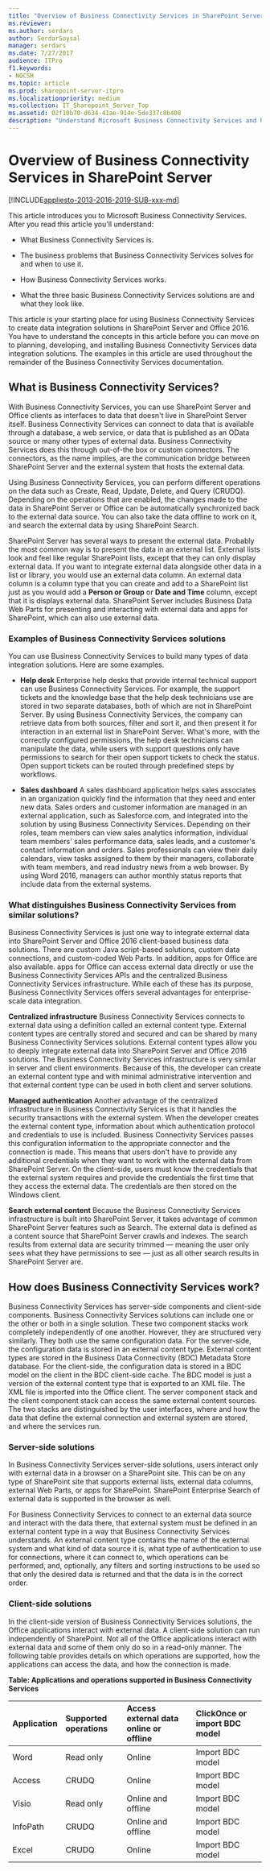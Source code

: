 ```yaml
---
title: "Overview of Business Connectivity Services in SharePoint Server"
ms.reviewer: 
ms.author: serdars
author: SerdarSoysal
manager: serdars
ms.date: 7/27/2017
audience: ITPro
f1.keywords:
- NOCSH
ms.topic: article
ms.prod: sharepoint-server-itpro
ms.localizationpriority: medium
ms.collection: IT_Sharepoint_Server_Top
ms.assetid: 02f10b70-d634-41ae-914e-5de337c8b408
description: "Understand Microsoft Business Connectivity Services and how it brings external data into SharePoint Server and Office."
---
```


# Overview of Business Connectivity Services in SharePoint Server

[!INCLUDE[appliesto-2013-2016-2019-SUB-xxx-md](../includes/appliesto-2013-2016-2019-SUB-xxx-md.md)]
  
This article introduces you to Microsoft Business Connectivity Services. After you read this article you'll understand:
  
- What Business Connectivity Services is.
    
- The business problems that Business Connectivity Services solves for and when to use it.
    
- How Business Connectivity Services works.
    
- What the three basic Business Connectivity Services solutions are and what they look like.
    
This article is your starting place for using Business Connectivity Services to create data integration solutions in SharePoint Server and Office 2016. You have to understand the concepts in this article before you can move on to planning, developing, and installing Business Connectivity Services data integration solutions. The examples in this article are used throughout the remainder of the Business Connectivity Services documentation.
  
    
## What is Business Connectivity Services?
<a name="section1"> </a>

With Business Connectivity Services, you can use SharePoint Server and Office clients as interfaces to data that doesn't live in SharePoint Server itself. Business Connectivity Services can connect to data that is available through a database, a web service, or data that is published as an OData source or many other types of external data. Business Connectivity Services does this through out-of-the box or custom connectors. The connectors, as the name implies, are the communication bridge between SharePoint Server and the external system that hosts the external data.
  
Using Business Connectivity Services, you can perform different operations on the data such as Create, Read, Update, Delete, and Query (CRUDQ). Depending on the operations that are enabled, the changes made to the data in SharePoint Server or Office can be automatically synchronized back to the external data source. You can also take the data offline to work on it, and search the external data by using SharePoint Search.
  
SharePoint Server has several ways to present the external data. Probably the most common way is to present the data in an external list. External lists look and feel like regular SharePoint lists, except that they can only display external data. If you want to integrate external data alongside other data in a list or library, you would use an external data column. An external data column is a column type that you can create and add to a SharePoint list just as you would add a **Person or Group** or **Date and Time** column, except that it is displays external data. SharePoint Server includes Business Data Web Parts for presenting and interacting with external data and apps for SharePoint, which can also use external data. 
  
### Examples of Business Connectivity Services solutions

You can use Business Connectivity Services to build many types of data integration solutions. Here are some examples.
  
- **Help desk** Enterprise help desks that provide internal technical support can use Business Connectivity Services. For example, the support tickets and the knowledge base that the help desk technicians use are stored in two separate databases, both of which are not in SharePoint Server. By using Business Connectivity Services, the company can retrieve data from both sources, filter and sort it, and then present it for interaction in an external list in SharePoint Server. What's more, with the correctly configured permissions, the help desk technicians can manipulate the data, while users with support questions only have permissions to search for their open support tickets to check the status. Open support tickets can be routed through predefined steps by workflows. 
    
- **Sales dashboard** A sales dashboard application helps sales associates in an organization quickly find the information that they need and enter new data. Sales orders and customer information are managed in an external application, such as Salesforce.com, and integrated into the solution by using Business Connectivity Services. Depending on their roles, team members can view sales analytics information, individual team members' sales performance data, sales leads, and a customer's contact information and orders. Sales professionals can view their daily calendars, view tasks assigned to them by their managers, collaborate with team members, and read industry news from a web browser. By using Word 2016, managers can author monthly status reports that include data from the external systems. 
    
### What distinguishes Business Connectivity Services from similar solutions?

Business Connectivity Services is just one way to integrate external data into SharePoint Server and Office 2016 client-based business data solutions. There are custom Java script-based solutions, custom data connections, and custom-coded Web Parts. In addition, apps for Office are also available. apps for Office can access external data directly or use the Business Connectivity Services APIs and the centralized Business Connectivity Services infrastructure. While each of these has its purpose, Business Connectivity Services offers several advantages for enterprise-scale data integration. 
  
 **Centralized infrastructure** Business Connectivity Services connects to external data using a definition called an external content type. External content types are centrally stored and secured and can be shared by many Business Connectivity Services solutions. External content types allow you to deeply integrate external data into SharePoint Server and Office 2016 solutions. The Business Connectivity Services infrastructure is very similar in server and client environments. Because of this, the developer can create an external content type and with minimal administrative intervention and that external content type can be used in both client and server solutions.
  
 **Managed authentication** Another advantage of the centralized infrastructure in Business Connectivity Services is that it handles the security transactions with the external system. When the developer creates the external content type, information about which authentication protocol and credentials to use is included. Business Connectivity Services passes this configuration information to the appropriate connector and the connection is made. This means that users don't have to provide any additional credentials when they want to work with the external data from SharePoint Server. On the client-side, users must know the credentials that the external system requires and provide the credentials the first time that they access the external data. The credentials are then stored on the Windows client. 
  
 **Search external content** Because the Business Connectivity Services infrastructure is built into SharePoint Server, it takes advantage of common SharePoint Server features such as Search. The external data is defined as a content source that SharePoint Server crawls and indexes. The search results from external data are security trimmed — meaning the user only sees what they have permissions to see — just as all other search results in SharePoint Server are. 
  
## How does Business Connectivity Services work?
<a name="section2"> </a>

Business Connectivity Services has server-side components and client-side components. Business Connectivity Services solutions can include one or the other or both in a single solution. These two component stacks work completely independently of one another. However, they are structured very similarly. They both use the same configuration data. For the server-side, the configuration data is stored in an external content type. External content types are stored in the Business Data Connectivity (BDC) Metadata Store database. For the client-side, the configuration data is stored in a BDC model on the client in the BDC client-side cache. The BDC model is just a version of the external content type that is exported to an XML file. The XML file is imported into the Office client. The server component stack and the client component stack can access the same external content sources. The two stacks are distinguished by the user interfaces, where and how the data that define the external connection and external system are stored, and where the services run.
  
### Server-side solutions

In Business Connectivity Services server-side solutions, users interact only with external data in a browser on a SharePoint site. This can be on any type of SharePoint site that supports external lists, external data columns, external Web Parts, or apps for SharePoint. SharePoint Enterprise Search of external data is supported in the browser as well.
  
For Business Connectivity Services to connect to an external data source and interact with the data there, that external system must be defined in an external content type in a way that Business Connectivity Services understands. An external content type contains the name of the external system and what kind of data source it is, what type of authentication to use for connections, where it can connect to, which operations can be performed, and, optionally, any filters and sorting instructions to be used so that only the desired data is returned and that the data is in the correct order.
  
### Client-side solutions

In the client-side version of Business Connectivity Services solutions, the Office applications interact with external data. A client-side solution can run independently of SharePoint. Not all of the Office applications interact with external data and some of them only do so in a read-only manner. The following table provides details on which operations are supported, how the applications can access the data, and how the connection is made. 
  
**Table: Applications and operations supported in Business Connectivity Services**

|**Application**|**Supported operations**|**Access external data online or offline**|**ClickOnce or import BDC model**|
|:-----|:-----|:-----|:-----|
|Word  <br/> |Read only  <br/> |Online  <br/> |Import BDC model  <br/> |
|Access  <br/> |CRUDQ  <br/> |Online  <br/> |Import BDC model  <br/> |
|Visio  <br/> |Read only  <br/> |Online and offline  <br/> |Import BDC model  <br/> |
|InfoPath  <br/> |CRUDQ  <br/> |Online and offline  <br/> |Import BDC model  <br/> |
|Excel  <br/> |CRUDQ  <br/> |Online  <br/> |Import BDC model  <br/> |
   

